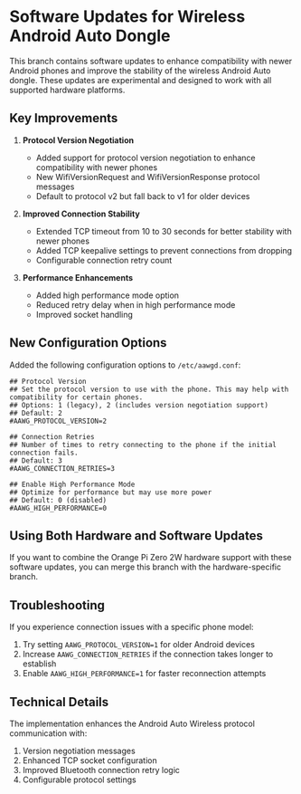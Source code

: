 # Software Updates for Wireless Android Auto Dongle

This branch contains software updates to enhance compatibility with newer Android phones and improve the stability of the wireless Android Auto dongle. These updates are experimental and designed to work with all supported hardware platforms.

## Key Improvements

1. **Protocol Version Negotiation**
   - Added support for protocol version negotiation to enhance compatibility with newer phones
   - New WifiVersionRequest and WifiVersionResponse protocol messages
   - Default to protocol v2 but fall back to v1 for older devices

2. **Improved Connection Stability**
   - Extended TCP timeout from 10 to 30 seconds for better stability with newer phones
   - Added TCP keepalive settings to prevent connections from dropping
   - Configurable connection retry count

3. **Performance Enhancements**
   - Added high performance mode option
   - Reduced retry delay when in high performance mode
   - Improved socket handling

## New Configuration Options

Added the following configuration options to `/etc/aawgd.conf`:

```
## Protocol Version
## Set the protocol version to use with the phone. This may help with compatibility for certain phones.
## Options: 1 (legacy), 2 (includes version negotiation support)
## Default: 2
#AAWG_PROTOCOL_VERSION=2

## Connection Retries
## Number of times to retry connecting to the phone if the initial connection fails.
## Default: 3
#AAWG_CONNECTION_RETRIES=3

## Enable High Performance Mode
## Optimize for performance but may use more power
## Default: 0 (disabled)
#AAWG_HIGH_PERFORMANCE=0
```

## Using Both Hardware and Software Updates

If you want to combine the Orange Pi Zero 2W hardware support with these software updates, you can merge this branch with the hardware-specific branch.

## Troubleshooting

If you experience connection issues with a specific phone model:

1. Try setting `AAWG_PROTOCOL_VERSION=1` for older Android devices
2. Increase `AAWG_CONNECTION_RETRIES` if the connection takes longer to establish
3. Enable `AAWG_HIGH_PERFORMANCE=1` for faster reconnection attempts

## Technical Details

The implementation enhances the Android Auto Wireless protocol communication with:

1. Version negotiation messages
2. Enhanced TCP socket configuration
3. Improved Bluetooth connection retry logic
4. Configurable protocol settings